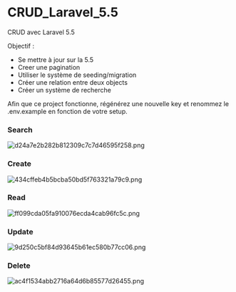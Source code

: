 # CRUD_Laravel_5.5

CRUD avec Laravel 5.5

Objectif : 
- Se mettre à jour sur la 5.5
- Creer une pagination
- Utiliser le système de seeding/migration
- Créer une relation entre deux objects
- Créer un système de recherche

Afin que ce project fonctionne, régénérez une nouvelle key et renommez le .env.example en fonction de votre setup.

<h3>Search</h3>

<img src="https://tof.cx/images/2017/09/07/d24a7e2b282b812309c7c7d46595f258.png" alt="d24a7e2b282b812309c7c7d46595f258.png" border="0" />

<h3>Create</h3>

<img src="https://tof.cx/images/2017/09/07/434cffeb4b5bcba50bd5f763321a79c9.png" alt="434cffeb4b5bcba50bd5f763321a79c9.png" border="0" />

<h3>Read</h3>

<img src="https://tof.cx/images/2017/09/07/ff099cda05fa910076ecda4cab96fc5c.png" alt="ff099cda05fa910076ecda4cab96fc5c.png" border="0" />

<h3>Update</h3>

<img src="https://tof.cx/images/2017/09/07/9d250c5bf84d93645b61ec580b77cc06.png" alt="9d250c5bf84d93645b61ec580b77cc06.png" border="0" />

<h3>Delete</h3>

<img src="https://tof.cx/images/2017/09/07/ac4f1534abb2716a64d6b85577d26455.png" alt="ac4f1534abb2716a64d6b85577d26455.png" border="0" />
